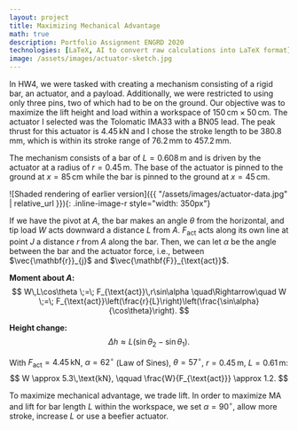 ```yaml
---
layout: project
title: Maximizing Mechanical Advantage
math: true
description: Portfolio Assignment ENGRD 2020
technologies: [LaTeX, AI to convert raw calculations into LaTeX format]
image: /assets/images/actuator-sketch.jpg
---
```

In HW4, we were tasked with creating a mechanism consisting of a rigid bar, an actuator, and a payload. Additionally, we were restricted to using only three pins, two of which had to be on the ground. Our objective was to maximize the lift height and load within a workspace of $150\,\text{cm}\times 50\,\text{cm}$. The actuator I selected was the Tolomatic IMA33 with a BN05 lead. The peak thrust for this actuator is $4.45\,\mathrm{kN}$ and I chose the stroke length to be $380.8\,\mathrm{mm}$, which is within its stroke range of $76.2\,\mathrm{mm}$ to $457.2\,\mathrm{mm}$.



The mechanism consists of a bar of $L = 0.608\,\text{m}$ and is driven by the actuator at a radius of $r = 0.45\,\text{m}$. The base of the actuator is pinned to the ground at $x = 85\,\text{cm}$ while the bar is pinned to the ground at $x = 45\,\text{cm}$.

![Shaded rendering of earlier version]({{ "/assets/images/actuator-data.jpg" | relative_url }}){: .inline-image-r style="width: 350px"}

If we have the pivot at $A$, the bar makes an angle $\theta$ from the horizontal, and tip load $W$ acts downward a distance $L$ from $A$. $F_{\text{act}}$ acts along its own line at point $J$ a distance $r$ from $A$ along the bar. Then, we can let $\alpha$ be the angle between the bar and the actuator force, i.e., between $\vec{\mathbf{r}}_{j}$ and $\vec{\mathbf{F}}_{\text{act}}$.



**Moment about $A$:**
$$
W\,L\cos\theta \;=\; F_{\text{act}}\,r\sin\alpha
\quad\Rightarrow\quad
W \;=\; F_{\text{act}}\left(\frac{r}{L}\right)\left(\frac{\sin\alpha}{\cos\theta}\right).
$$

**Height change:**
$$
\Delta h \approx L\big(\sin\theta_2 - \sin\theta_1\big).
$$

With $F_{\text{act}} = 4.45\,\text{kN}$, $\alpha = 62^\circ$ (Law of Sines), $\theta = 57^\circ$, $r = 0.45\,\text{m}$, $L = 0.61\,\text{m}$:
$$
W \approx 5.3\,\text{kN}, \qquad \frac{W}{F_{\text{act}}} \approx 1.2.
$$

To maximize mechanical advantage, we trade lift. In order to maximize MA and lift for bar length $L$ within the workspace, we set $\alpha = 90^\circ$, allow more stroke, increase $L$ or use a beefier actuator.










